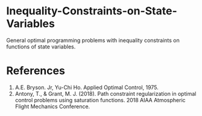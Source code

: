 # Inequality-Constraints-on-State-Variables
General optimal programming problems with inequality constraints on functions of state variables.

# References
 1. A.E. Bryson. Jr, Yu-Chi Ho. Applied Optimal Control, 1975.
 2. Antony, T., & Grant, M. J. (2018). Path constraint regularization in optimal control problems using saturation functions. 2018 AIAA Atmospheric Flight Mechanics Conference.
